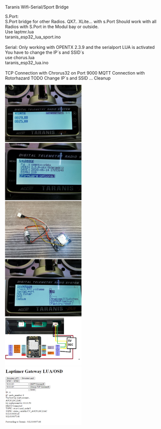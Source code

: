 Taranis Wifi-Serial/Sport Bridge

S.Port:<br>
S.Port bridge for other Radios. QX7..  XLite...  with s.Port 
Should work with all Radios with S.Port in the Modul bay or outside. <br>
Use laptmr.lua<br>
taranis_esp32_lua_sport.ino
<br><br>
Serial:
Only working with OPENTX 2.3.9 and the serialport LUA is activated
You have to change the IP´s and SSID´s<br>
use chorus.lua<br>
taranis_esp32_lua.ino<br><br>
TCP Connection with Chrorus32 on Port 9000
MQTT Connection with Rotorhazard
TODO Change IP´s and SSID ... Cleanup 

<img src=https://github.com/realhuno/taranis_esp32_lua/blob/master/laplist.jpg width=50% height=50%>
<img src=https://github.com/realhuno/taranis_esp32_lua/blob/master/version.jpg width=50% height=50%>
<img src=https://github.com/realhuno/taranis_esp32_lua/blob/master/hardware.jpg width=50% height=50%>
<img src=https://github.com/realhuno/taranis_esp32_lua/blob/master/lua.jpg width=50% height=50%>
<img src=https://github.com/realhuno/taranis_esp32_lua/blob/master/schematic.png width=50% height=50%>
<img src=https://github.com/realhuno/taranis_esp32_lua/blob/master/webui.PNG width=50% height=50%>
